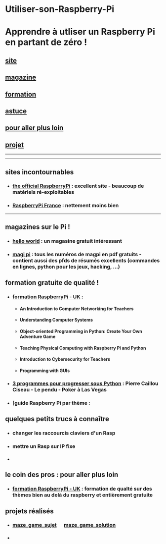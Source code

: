 # Utiliser-son-Raspberry-Pi
Apprendre à utliser un Raspberry Pi en partant de zéro !
=============================================================================================

## [site](#site)

## [magazine](#magazine)

## [formation](#formation)

## [astuce](#astuce)

## [pour aller plus loin](#loin)

## [projet](#projet)


------------------------------------------------------------------------------------------------
------------------------------------------------------------------------------------------------
## <a name="site"></a> sites incontournables
* ### [the official RaspberryPi](https://www.raspberrypi.org/) : excellent site - beaucoup de matériels ré-exploitables
* ### [RaspberryPi France](https://www.raspberrypi-france.fr/) : nettement moins bien
------------------------------------------------------------------------------------------------
## <a name="magazines"></a> magazines sur le Pi !
* ### [hello world](https://helloworld.raspberrypi.org/) : un magasine gratuit intéressant
* ### [magi pi](https://www.framboise314.fr/publications-revues-magazines-livres-e-books-et-articles-sur-le-raspberry-pi/the-magpi/) : tous les numéros de magpi en pdf gratuits - contient aussi des pfds de résumés excellents (commandes en lignes, python pour les jeux, hacking, ...)

## <a name="formation"></a> formation gratuite de qualité !
* ### [formation RaspberryPi - UK](https://www.raspberrypi.org/training/online/) :
  * #### An Introduction to Computer Networking for Teachers
  * #### Understanding Computer Systems
  * #### Object-oriented Programming in Python: Create Your Own Adventure Game
  * #### Teaching Physical Computing with Raspberry Pi and Python
  * #### Introduction to Cybersecurity for Teachers
  * #### Programming with GUIs
* ### [3 programmes pour progresser sous Python]() : Pierre Caillou Ciseau - Le pendu - Poker à Las Vegas
* ### [guide Raspberry Pi par thème :


  
## <a name="astuce"></a> quelques petits trucs à connaître
* ### changer les raccourcis claviers d'un Rasp
* ### mettre un Rasp sur IP fixe



* ### []()

## <a name="loin"></a> le coin des pros : pour aller plus loin
* ### [formation RaspberryPi - UK](https://www.raspberrypi.org/training/online/) : formation de qualté sur des thèmes bien au delà du raspberry et entièrement gratuite

## <a name="projet"></a> projets réalisés
* ### [maze_game_sujet](https://github.com/Math13Net/Utiliser-son-Raspberry-Pi/blob/master/maze_game_solution.pdf) &nbsp;&nbsp;&nbsp;&nbsp;&nbsp;[maze_game_solution](https://github.com/Math13Net/Utiliser-son-Raspberry-Pi/blob/master/maze_game_solution.py)
* ### []() 

